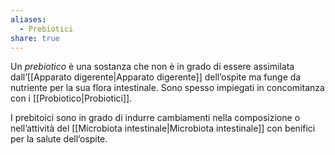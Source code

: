 ```yaml
---
aliases:
  - Prebiotici
share: true
---
```


Un *prebiotico* è una sostanza che non è in grado di essere assimilata dall’[[Apparato digerente|Apparato digerente]] dell’ospite ma funge da nutriente per la sua flora intestinale.
Sono spesso impiegati in concomitanza con i [[Probiotico|Probiotici]].

I prebitoici sono in grado di indurre cambiamenti nella composizione o nell’attività del [[Microbiota intestinale|Microbiota intestinale]] con benifici per la salute dell’ospite.